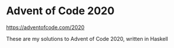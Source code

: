 # Advent of Code 2020

https://adventofcode.com/2020

These are my solutions to Advent of Code 2020, written in Haskell
